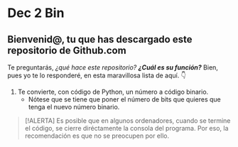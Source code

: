 # Dec 2 Bin
 
## Bienvenid@, tu que has descargado este repositorio de Github.com

Te preguntarás, *¿qué hace este repositorio?* ***¿Cuál es su función?***
Bien, pues yo te lo responderé, en esta maravillosa lista de aquí. 👇

1. Te convierte, con código de Python, un número a código binario.
   - Nótese que se tiene que poner el número de bits que quieres que tenga el nuevo número binario.

> [!ALERTA] 
> Es posible que en algunos ordenadores, cuando se termine el código, se cierre diréctamente la consola del programa. Por eso, la recomendación es que no se preocupen por ello.
